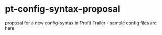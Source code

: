 # pt-config-syntax-proposal
proposal for a new config-syntax in Profit Trailer - sample config files are here
